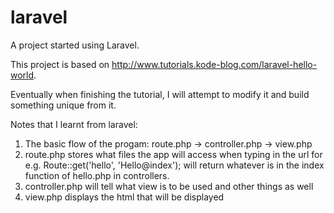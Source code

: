 # laravel
A project started using Laravel.

This project is based on http://www.tutorials.kode-blog.com/laravel-hello-world.

Eventually when finishing the tutorial, I will attempt to modify it and build something unique from it. 

Notes that I learnt from laravel:
1) The basic flow of the progam: route.php -> controller.php -> view.php
2) route.php stores what files the app will access when typing in the url for e.g. Route::get('hello', 'Hello@index'); will 
return whatever is in the index function of hello.php in controllers.
3) controller.php will tell what view is to be used and other things as well
4) view.php displays the html that will be displayed
